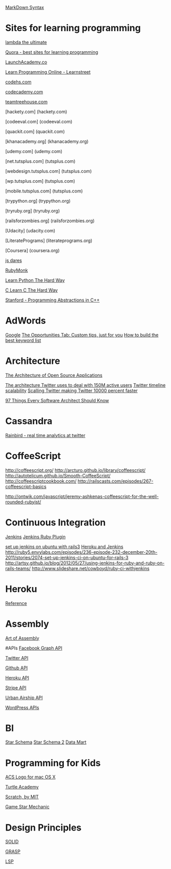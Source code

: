 [MarkDown Syntax](http://daringfireball.net/projects/markdown/syntax)

# Sites for learning programming
[lambda the ultimate](http://lambda-the-ultimate.org/node/2)

[Quora - best sites for learning programming](http://www.quora.com/Learning-to-Program/What-are-the-best-sites-for-learning-programming)

[LaunchAcademy.co](LaunchAcademy.co)

[Learn Programming Online - Learnstreet](learnstreet.com)

[codehs.com](codehs.com)

[codecademy.com](codecademy.com)

[teamtreehouse.com](teamtreehouse.com)

[hackety.com] (hackety.com)

[codeeval.com] (codeeval.com)

[quackit.com] (quackit.com)

[khanacademy.org] (khanacademy.org)

[udemy.com] (udemy.com)

[net.tutsplus.com] (tutsplus.com)

[webdesign.tutsplus.com] (tutsplus.com)

[wp.tutsplus.com] (tutsplus.com)

[mobile.tutsplus.com] (tutsplus.com)

[trypython.org] (trypython.org)

[tryruby.org] (tryruby.org)

[railsforzombies.org] (railsforzombies.org)

[Udacity] (udacity.com)

[LiteratePrograms] (literateprograms.org)

[Coursera] (coursera.org)

[js dares](http://jsdares.com)

[RubyMonk](http://rubymonk.com)

[Learn Python The Hard Way](http://learnpythonthehardway.org/)

[C Learn C The Hard Way](http://c.learncodethehardway.org/book/)

[Stanford - Programming Abstractions in C++](http://www.stanford.edu/class/cs106b/)

# AdWords
[Google](http://www.google.com/ads/learn/)
[The Opportunities Tab: Custom tips, just for you](http://www.google.com/ads/learn/market-online/videos/opportunities-tab-intro.html)
[How to build the best keyword list](https://support.google.com/adwords/answer/2453981?hl=en)

# Architecture

[The Architecture of Open Source Applications](http://aosabook.org/en/index.html)

[The architecture Twitter uses to deal with 150M active users](http://highscalability.com/blog/2013/7/8/the-architecture-twitter-uses-to-deal-with-150m-active-users.html)
[Twitter timeline scalability](http://www.infoq.com/presentations/Twitter-Timeline-Scalability)
[Scalling Twitter making Twitter 10000 percent faster](http://highscalability.com/scaling-twitter-making-twitter-10000-percent-faster)

[97 Things Every Software Architect Should Know](http://97things.oreilly.com/wiki/index.php/97_Things_Every_Software_Architect_Should_Know_-_The_Book)

# Cassandra
[Rainbird - real time analytics at twitter](http://www.slideshare.net/kevinweil/rainbird-realtime-analytics-at-twitter-strata-2011)

# CoffeeScript
http://coffeescript.org/
http://arcturo.github.io/library/coffeescript/
http://autotelicum.github.io/Smooth-CoffeeScript/
http://coffeescriptcookbook.com/
http://railscasts.com/episodes/267-coffeescript-basics

http://ontwik.com/javascript/jeremy-ashkenas-coffeescript-for-the-well-rounded-rubyist/

# Continuous Integration
[Jenkins](https://wiki.jenkins-ci.org/display/JENKINS/Meet+Jenkins)
[Jenkins Ruby Plugin](https://wiki.jenkins-ci.org/display/JENKINS/Jenkins+plugin+development+in+Ruby)

[set up jenkins on ubuntu with rails3](http://www.rubyflow.com/items/6943-set-up-jenkins-ci-on-ubuntu-for-painless-rails3-app-ci-testin)
[Heroku and Jenkins](http://ruby.dzone.com/articles/deploying-latest-heroku)
http://ruby5.envylabs.com/episodes/236-episode-232-december-20th-2011/stories/2074-set-up-jenkins-ci-on-ubuntu-for-rails-3
http://artsy.github.io/blog/2012/05/27/using-jenkins-for-ruby-and-ruby-on-rails-teams/
http://www.slideshare.net/cowboyd/ruby-ci-withjenkins


# Heroku
[Reference](https://devcenter.heroku.com/categories/reference)

# Assembly
[Art of Assembly](http://cs.smith.edu/~thiebaut/ArtOfAssembly/artofasm.html)

#APIs
[Facebook Graph API](https://developers.facebook.com/docs/reference/api/)

[Twitter API](https://dev.twitter.com/docs/api/1.1)

[Github API](http://developer.github.com/v3/)

[Heroku API](https://devcenter.heroku.com/articles/platform-api-reference)

[Stripe API](https://stripe.com/docs/api)

[Urban Airship API](http://docs.urbanairship.com/reference/index.html)

[WordPress APIs](http://codex.wordpress.org/WordPress_APIs)


# BI
[Star Schema](http://en.wikipedia.org/wiki/Star_schema)
[Star Schema 2](http://www.learndatamodeling.com/star.php#.UijpCmRrYaf)
[Data Mart](http://en.wikipedia.org/wiki/Data_mart)

# Programming for Kids
[ACS Logo for mac OS X](http://www.alancsmith.co.uk/logo/)

[Turtle Academy](http://turtleacademy.com/)

[Scratch, by MIT](http://scratch.mit.edu/)

[Game Star Mechanic](http://gamestarmechanic.com/)


# Design Principles
[SOLID](http://en.wikipedia.org/wiki/SOLID)

[GRASP](http://en.wikipedia.org/wiki/GRASP)

[LSP](http://en.wikipedia.org/wiki/Liskov_substitution_principle)


